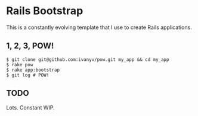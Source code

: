 # Rails Bootstrap

This is a constantly evolving template that I use to create Rails applications.

## 1, 2, 3, POW!

    $ git clone git@github.com:ivanyv/pow.git my_app && cd my_app
    $ rake pow
    $ rake app:bootstrap
    $ git log # POW!

## TODO

Lots. Constant WIP.
